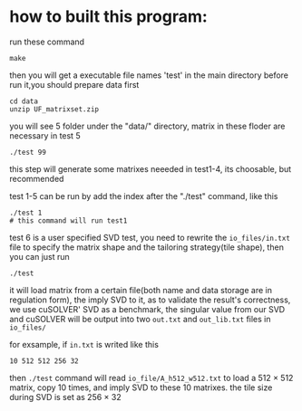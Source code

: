 # how to built this program:

run these command
```shell
make
````
then you will get a executable file names 'test' in the main directory
before run it,you should prepare data first
```shell
cd data
unzip UF_matrixset.zip
```
you will see 5 folder under the "data/" directory, matrix in these floder are necessary in test 5
```shell
./test 99
```
this step will generate some matrixes neeeded in test1-4, its choosable, but recommended

test 1-5 can be run by add the index after the "./test" command, like this
```
./test 1
# this command will run test1
```
test 6 is a user specified SVD test, you need to rewrite the `io_files/in.txt` file to specify the matrix shape and the tailoring strategy(tile shape), then you can just run
```
./test
```

it will load matrix from a certain file(both name and data storage are in regulation form), the imply SVD to it, as to validate the result's correctness, we use cuSOLVER' SVD as a benchmark, the singular value from our SVD and cuSOLVER will be output into two `out.txt` and `out_lib.txt` files in `io_files/`

for exsample, if `in.txt` is writed like this
```
10 512 512 256 32
```
then `./test` command will read `io_file/A_h512_w512.txt` to load a 512 $\times$ 512 matrix, copy 10 times, and imply SVD to these 10 matrixes. the tile size during SVD is set as 256 $\times$ 32 
